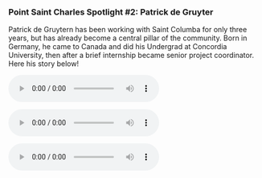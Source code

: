 

### Point Saint Charles Spotlight #2: Patrick de Gruyter

Patrick de Gruytern has been working with Saint Columba for only three years, but has already become a central pillar of the community. Born in Germany, he came to Canada and did his Undergrad at Concordia University, then after a brief internship became senior project coordinator. Here his story below!

<audio src="../Interview Patrick1of3.mp3" controls preload></audio>

<audio src="../Interview Patrick2of3.mp3" controls preload></audio>

<audio src="../Interview Patrick3of3.mp3" controls preload></audio>
